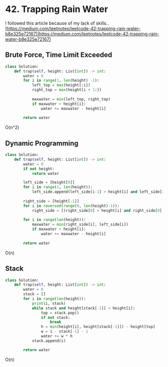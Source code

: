 # 42. Trapping Rain Water

I followed this article because of my lack of skills.. [https://medium.com/leetnotes/leetcode-42-trapping-rain-water-b8e325e72167](https://medium.com/leetnotes/leetcode-42-trapping-rain-water-b8e325e72167)

## Brute Force, Time Limit Exceeded

```python
class Solution:
    def trap(self, height: List[int]) -> int:
        water = 0 
        for i in range(1, len(height) -1):
            left_top = max(height[:i])
            right_top = max(height[i + 1:])
            
            maxwater = min(left_top, right_top)
            if maxwater > height[i]:
                water += maxwater - height[i]
                
        return water
```

O\(n^2\)

## Dynamic Programming

```python
class Solution:
    def trap(self, height: List[int]) -> int:
        water = 0
        if not height:
            return water

        left_side = [height[0]]
        for i in range(1, len(height)):
            left_side.append(left_side[i-1] > height[i] and left_side[i-1] or height[i])
            
        right_side = [height[-1]]
        for i in reversed(range(0, len(height)-1)):
            right_side = [(right_side[0] > height[i] and right_side[0] or height[i])] + right_side
            
        for i in range(len(height)):
            maxwater = min(right_side[i], left_side[i])
            if maxwater > height[i]:
                water += maxwater - height[i]
                
        return water
```

O\(n\)

## Stack

```python
class Solution:
    def trap(self, height: List[int]) -> int:
        water = 0
        stack = []
        for i in range(len(height)):
            print(i, stack)
            while stack and height[stack[-1]] < height[i]:
                top = stack.pop()
                if not stack:
                    break
                h = min(height[i], height[stack[-1]]) - height[top]
                w = i - stack[-1] - 1
                water += w * h
            stack.append(i)

        return water
```

O\(n\)

